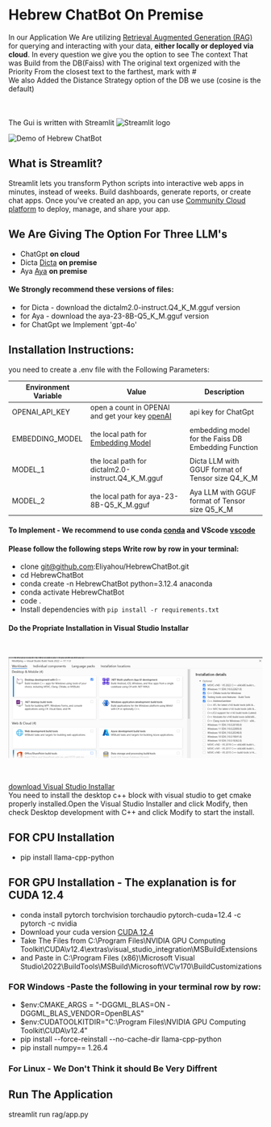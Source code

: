# Hebrew ChatBot On Premise
In our Application We Are utilizing [Retrieval Augmented Generation (RAG)](https://arxiv.org/pdf/2005.11401) for querying and interacting with your data,
**either locally or deployed via cloud**.
In every question we give you the option to see The context That was Build from the DB(Faiss) with The original text orgenized with the Priority From the
closest text to the farthest, mark with #\
We also Added the Distance Strategy option of the DB we use (cosine is the default)\
The Gui is written with Streamlit 
<img src="https://user-images.githubusercontent.com/7164864/217935870-c0bc60a3-6fc0-4047-b011-7b4c59488c91.png" alt="Streamlit logo" style="height:10px;width:20px; margin-top:50px"></img>
<br>

![Demo of Hebrew ChatBot](images/HebreChatOnPremise.gif)
## What is Streamlit?

Streamlit lets you transform Python scripts into interactive web apps in minutes, instead of weeks. Build dashboards, generate reports, or create chat apps. Once you’ve created an app, you can use [Community Cloud platform](https://streamlit.io/cloud) to deploy, manage, and share your app.



## We Are Giving The Option For Three LLM's 
- ChatGpt **on cloud**
- Dicta [Dicta](https://huggingface.co/dicta-il/dictalm2.0-instruct-GGUF) **on premise**
- Aya   [Aya](https://huggingface.co/bartowski/aya-23-8B-GGUF) **on premise**
#### We Strongly recommend these versions of files:
   - for Dicta - download the dictalm2.0-instruct.Q4_K_M.gguf version
   - for Aya   - download the aya-23-8B-Q5_K_M.gguf version
   - for ChatGpt we Implement 'gpt-4o'
## Installation Instructions:
you need to create a .env file with the Following Parameters:

| Environment Variable   | Value                                                      | Description                                                                       |
| ---------------------- | ---------------------------------------------------------- | --------------------------------------------------------------------------------- |
| OPENAI_API_KEY         | open a count in OPENAI and get your key [openAI](https://platform.openai.com/docs/quickstart)| api key for ChatGpt|                                   |
|                        |                                                            |                                                                             |
| EMBEDDING_MODEL        | the local path for [Embedding Model](https://huggingface.co/sentence-transformers/paraphrase-multilingual-MiniLM-L12-v2)| embedding model for the Faiss DB Embedding Function  |
|                        |                                                            |                                                                             |
| MODEL_1                | the local path for dictalm2.0-instruct.Q4_K_M.gguf         | Dicta LLM with GGUF format of Tensor size Q4_K_M                            |
|                        |                                                            |                                                                             |
| MODEL_2                | the local path for aya-23-8B-Q5_K_M.gguf                   | Aya   LLM with GGUF format of Tensor size Q5_K_M                            |

#### To Implement - We recommend to use conda [conda](https://conda.io/projects/conda/en/latest/user-guide/install/windows.html) and VScode [vscode](https://code.visualstudio.com/download)
#### Please follow the following steps Write row by row in your terminal:
- clone git@github.com:Eliyahou/HebrewChatBot.git
- cd HebrewChatBot
- conda create -n HebrewChatBot python=3.12.4 anaconda
- conda activate HebrewChatBot
- code .
- Install dependencies with `pip install -r requirements.txt`

#### Do the Propriate Installation in Visual Studio Installar 
<br>

![installator](/images/installator.png)

<br>

[download Visual Studio Installar](https://visualstudio.microsoft.com/downloads/)
<br>
You need to install the desktop c++ block with visual studio to get cmake properly installed.Open the Visual Studio Installer and click Modify, then check Desktop development with C++ and click Modify to start the install.
## FOR CPU Installation
   - pip install llama-cpp-python 
## FOR GPU Installation - The explanation is for CUDA 12.4 
   - conda install pytorch torchvision torchaudio pytorch-cuda=12.4 -c pytorch -c nvidia
   - Download your cuda version [CUDA 12.4](https://developer.download.nvidia.com/compute/cuda/12.4.0/local_installers/cuda_12.4.0_551.61_windows.exe)
   - Take The Files from C:\Program Files\NVIDIA GPU Computing Toolkit\CUDA\v12.4\extras\visual_studio_integration\MSBuildExtensions
   - and Paste in C:\Program Files (x86)\Microsoft Visual Studio\2022\BuildTools\MSBuild\Microsoft\VC\v170\BuildCustomizations
   ### FOR Windows -Paste the following in your terminal row by row:
   - $env:CMAKE_ARGS = "-DGGML_BLAS=ON -DGGML_BLAS_VENDOR=OpenBLAS"
   - $env:CUDATOOLKITDIR="C:\Program Files\NVIDIA GPU Computing Toolkit\CUDA\v12.4"
   - pip install --force-reinstall --no-cache-dir llama-cpp-python
   - pip install numpy== 1.26.4
   ### For Linux - We Don't Think it should Be Very Diffrent
## Run The Application
  streamlit run rag/app.py  
 

